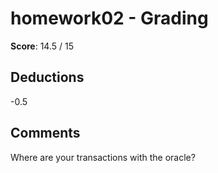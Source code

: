 homework02 - Grading
====================

**Score**: 14.5 / 15

Deductions
----------
-0.5

Comments
--------
Where are your transactions with the oracle?
